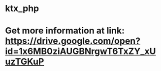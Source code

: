 # ktx_php
# Get more information at link:  https://drive.google.com/open?id=1x6MB0ziAUGBNrgwT6TxZY_xUuzTGKuP
